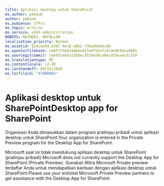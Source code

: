 ```yaml
---
title: Aplikasi desktop untuk SharePoint
ms.author: pebaum
author: pebaum
ms.audience: ITPro
ms.topic: article
ms.service: o365-administration
ROBOTS: NOINDEX, NOFOLLOW
localization_priority: Normal
ms.assetid: 82dcee94-656f-4ec8-a9b2-730adb564c06
ms.openlocfilehash: 548f1f5b834d84a41fe6f5befc4c9e9630aa9d91
ms.sourcegitcommit: c6692ce0fa1358ec3529e59ca0ecdfdea4cdc759
ms.translationtype: MT
ms.contentlocale: id-ID
ms.lasthandoff: 09/15/2020
ms.locfileid: "47800863"
---
```

# <a name="desktop-app-for-sharepoint"></a><span data-ttu-id="b0eec-102">Aplikasi desktop untuk SharePoint</span><span class="sxs-lookup"><span data-stu-id="b0eec-102">Desktop app for SharePoint</span></span>

<span data-ttu-id="b0eec-103">Organisasi Anda dimasukkan dalam program pratinjau pribadi untuk aplikasi desktop untuk SharePoint.</span><span class="sxs-lookup"><span data-stu-id="b0eec-103">Your organization is entered in the Private Preview program for the Desktop App for SharePoint.</span></span>

<span data-ttu-id="b0eec-104">Microsoft saat ini tidak mendukung aplikasi desktop untuk SharePoint (pratinjau pribadi).</span><span class="sxs-lookup"><span data-stu-id="b0eec-104">Microsoft does not currently support the Desktop App for SharePoint (Private Preview).</span></span> <span data-ttu-id="b0eec-105">Gunakan Mitra Microsoft Private preview terdaftar Anda untuk mendapatkan bantuan dengan aplikasi desktop untuk SharePoint.</span><span class="sxs-lookup"><span data-stu-id="b0eec-105">Please use your enlisted Microsoft Private Preview partners to get assistance with the Desktop App for SharePoint.</span></span>


